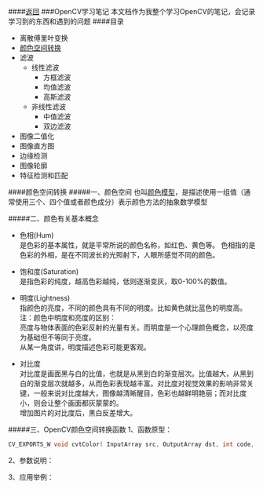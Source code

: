 ####[返回](../README.md/#目录)
###OpenCV学习笔记
本文档作为我整个学习OpenCV的笔记，会记录学习到的东西和遇到的问题
####目录
* 离散傅里叶变换
* [颜色空间转换](./leaning.md/#颜色空间转换)
* 滤波
  * 线性滤波
    * 方框滤波
    * 均值滤波
    * 高斯滤波
  * 非线性滤波
    * 中值滤波
    * 双边滤波
* 图像二值化
* 图像直方图
* 边缘检测
* 图像轮廓
* 特征检测和匹配

####颜色空间转换
#####一、颜色空间
也叫[颜色模型](http://baike.baidu.com/link?url=OPAa5xlTEK1f_zui9WWGJuk_AKQ3gtKb6H1bR2hwdd6oOO-ZNqcX5ZL5hCm_tkSAQOmVWWvVoN-6aNrAiPOQnq)，是描述使用一组值（通常使用三个、四个值或者颜色成分）表示颜色方法的抽象数学模型

#####二、颜色有关基本概念
* 色相(Hum)<br>
  是色彩的基本属性，就是平常所说的颜色名称，如红色、黄色等。
  色相指的是色彩的外相，是在不同波长的光照射下，人眼所感觉不同的颜色。

* 饱和度(Saturation)<br>
  是指色彩的纯度，越高色彩越纯，低则逐渐变灰，取0-100%的数值。<br>

* 明度(Lightness)<br>
  指颜色的亮度，不同的颜色具有不同的明度。比如黄色就比蓝色的明度高。<br>
  注：颜色中明度和亮度的区别：<br>
      亮度与物体表面的色彩反射的光量有关。而明度是一个心理颜色概念，以亮度为基础但不等同于亮度。<br>
      从某一角度讲，明度描述色彩可能更客观。<br>

* 对比度<br>
   对比度是画面黑与白的比值，也就是从黑到白的渐变层次。比值越大，从黑到白的渐变层次就越多，从而色彩表现越丰富。对比度对视觉效果的影响非常关键，一般来说对比度越大，图像越清晰醒目，色彩也越鲜明艳丽；而对比度小，则会让整个画面都灰蒙蒙的。<br>
   增加图片的对比度后，黑白反差增大。

#####三、OpenCV颜色空间转换函数
1、函数原型：<br>
```cpp
CV_EXPORTS_W void cvtColor( InputArray src, OutputArray dst, int code, int dstCn = 0 );
```
2、参数说明：<br>

3、应用举例：<br>
